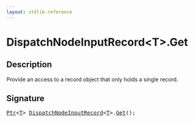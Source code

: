 ```yaml
---
layout: stdlib-reference
---
```


# DispatchNodeInputRecord\<T\>\.Get

## Description

Provide an access to a record object that only holds a single record.




## Signature 

<pre>
<a href="../ptr-0/index.html" class="code_type">Ptr</a>&lt;<a href="index.html#typeparam-T" class="code_type">T</a>&gt; <a href="index.html" class="code_type">DispatchNodeInputRecord</a>&lt;<a href="index.html#typeparam-T" class="code_type">T</a>&gt;.<a href="get-0.html">Get</a>();

</pre>

